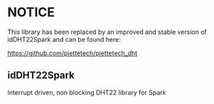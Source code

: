 
NOTICE
======

This library has been replaced by an improved and stable version of idDHT22Spark
and can be found here:

https://github.com/piettetech/piettetech_dht




idDHT22Spark
------------

Interrupt driven, non blocking DHT22 library for Spark

